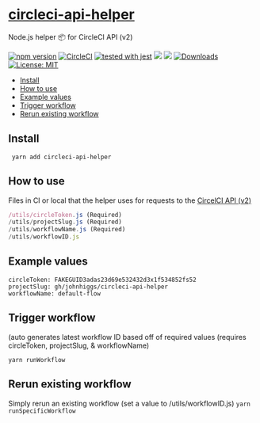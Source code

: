 # [circleci-api-helper](https://johnhiggs.github.io/circleci-api-helper/)
Node.js helper :package: for CircleCI API (v2)

[![npm version](https://badge.fury.io/js/circleci-api-helper.svg)](https://badge.fury.io/js/circleci-api-helper) 
[![CircleCI](https://circleci.com/gh/circleci/circleci-docs.svg?style=shield)](https://circleci.com/gh/johnhiggs/circleci-api-helper)
[![tested with jest](https://img.shields.io/badge/tested_with-jest-99424f.svg)](https://github.com/facebook/jest)
<a href="https://codeclimate.com/github/johnhiggs/circleci-api-helper/maintainability"><img src="https://api.codeclimate.com/v1/badges/5dabeb357b9abcdcf716/maintainability" /></a>
<a href="https://codeclimate.com/github/johnhiggs/circleci-api-helper/test_coverage">
<a href="https://codeclimate.com/github/johnhiggs/circleci-api-helper/test_coverage"><img src="https://api.codeclimate.com/v1/badges/5dabeb357b9abcdcf716/test_coverage" /></a>
[![Downloads](https://img.shields.io/npm/dt/circleci-api-helper.svg)](https://www.npmjs.com/package/circleci-api-helper.svg)
[![License: MIT](https://img.shields.io/github/license/johnhiggs/circleci-api-helper)](https://opensource.org/licenses/MIT)

* [Install](#install)
* [How to use](#how-to-use)
* [Example values](#example-values)
* [Trigger workflow](#trigger-workflow)
* [Rerun existing workflow](#rerun-existing-workflow)

## Install
``` yarn add circleci-api-helper```

## How to use

Files in CI or local that the helper uses for requests to the [CircelCI API (v2)](https://circleci.com/docs/api/v2/)

```/utils/branch.js
/utils/circleToken.js (Required)
/utils/projectSlug.js (Required)
/utils/workflowName.js (Required)
/utils/workflowID.js
```
## Example values
```branch: master
circleToken: FAKEGUID3adas23d69e532432d3x1f534852fs52
projectSlug: gh/johnhiggs/circleci-api-helper
workflowName: default-flow
```

## Trigger workflow 

(auto generates latest workflow ID based off of required values (requires circleToken, projectSlug, & workflowName)

`yarn runWorkflow`

## Rerun existing workflow
Simply rerun an existing workflow (set a value to /utils/workflowID.js)
`yarn runSpecificWorkflow`

